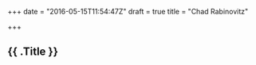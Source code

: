 +++
date = "2016-05-15T11:54:47Z"
draft = true
title = "Chad Rabinovitz"

+++

<h2>{{ .Title }}</h2>
